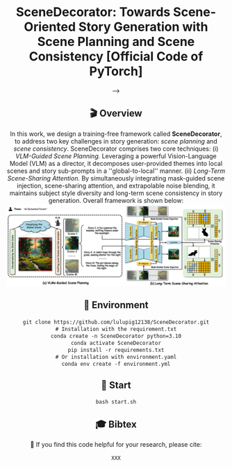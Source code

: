 <div align="center">
<h1>
SceneDecorator: Towards Scene-Oriented Story Generation with Scene Planning and Scene Consistency [Official Code of PyTorch]
</h1>


<!-- <p align="center">
    <span>
        <a href="" target="_blank"> 
        <img src='' alt='Paper PDF'></a> &emsp;  &emsp; 
    </span>
    <span> 
        <a href='' target="_blank">
        <img src='' alt='Project Page'></a>  &emsp;  &emsp;
    </span>
    <span> 
        <a href='' target="_blank"> 
        <img src='' alt='Hugging Face'></a> &emsp;  &emsp;
    </span>
</p>


<!-- </div> --> -->


## 🎬 Overview
In this work, we design a training-free framework called <b>SceneDecorator</b>, to address two key challenges in story generation: <i>scene planning</i> and <i>scene consistency</i>. SceneDecorator comprises two core techniques: (i) <i>VLM-Guided Scene Planning.</i> Leveraging a powerful Vision-Language Model (VLM) as a director, it decomposes user-provided themes into local scenes and story sub-prompts in a ''global-to-local'' manner. (ii) <i>Long-Term Scene-Sharing Attention.</i> By simultaneously integrating mask-guided scene injection, scene-sharing attention, and extrapolable noise blending, it maintains subject style diversity and long-term scene consistency in story generation.
Overall framework is shown below:
![Overall Framework](assets/overall_pipeline.png)

## 🔧 Environment
```
git clone https://github.com/lulupig12138/SceneDecorator.git
# Installation with the requirement.txt
conda create -n SceneDecorator python=3.10
conda activate SceneDecorator
pip install -r requirements.txt
# Or installation with environment.yaml
conda env create -f environment.yml
```

## 🚀 Start
```
bash start.sh
```


## 🎓 Bibtex
🤗 If you find this code helpful for your research, please cite:
```
XXX
```